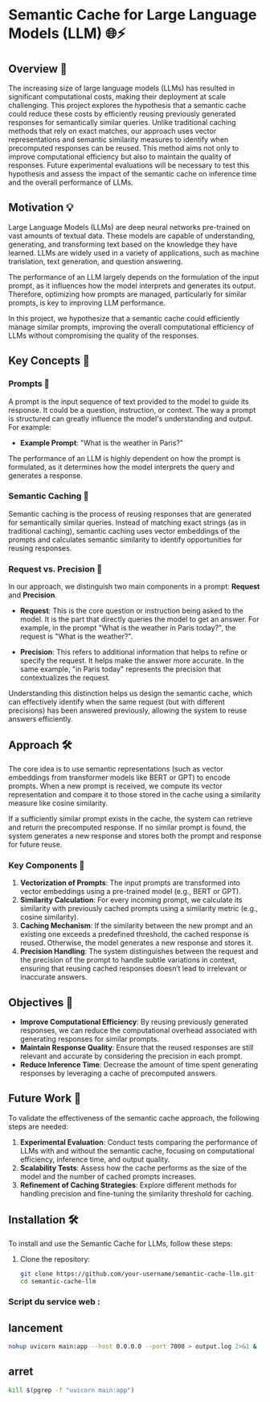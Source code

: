 # Semantic Cache for Large Language Models (LLM) 🌐⚡

## Overview 🚀

The increasing size of large language models (LLMs) has resulted in significant computational costs, making their deployment at scale challenging. This project explores the hypothesis that a semantic cache could reduce these costs by efficiently reusing previously generated responses for semantically similar queries. Unlike traditional caching methods that rely on exact matches, our approach uses vector representations and semantic similarity measures to identify when precomputed responses can be reused. This method aims not only to improve computational efficiency but also to maintain the quality of responses. Future experimental evaluations will be necessary to test this hypothesis and assess the impact of the semantic cache on inference time and the overall performance of LLMs.

## Motivation 💡

Large Language Models (LLMs) are deep neural networks pre-trained on vast amounts of textual data. These models are capable of understanding, generating, and transforming text based on the knowledge they have learned. LLMs are widely used in a variety of applications, such as machine translation, text generation, and question answering.

The performance of an LLM largely depends on the formulation of the input prompt, as it influences how the model interprets and generates its output. Therefore, optimizing how prompts are managed, particularly for similar prompts, is key to improving LLM performance.

In this project, we hypothesize that a semantic cache could efficiently manage similar prompts, improving the overall computational efficiency of LLMs without compromising the quality of the responses.

## Key Concepts 🔑

### Prompts 📝
A prompt is the input sequence of text provided to the model to guide its response. It could be a question, instruction, or context. The way a prompt is structured can greatly influence the model's understanding and output. For example:

- **Example Prompt**: "What is the weather in Paris?"
  
The performance of an LLM is highly dependent on how the prompt is formulated, as it determines how the model interprets the query and generates a response.

### Semantic Caching 💾
Semantic caching is the process of reusing responses that are generated for semantically similar queries. Instead of matching exact strings (as in traditional caching), semantic caching uses vector embeddings of the prompts and calculates semantic similarity to identify opportunities for reusing responses.

### Request vs. Precision 🎯
In our approach, we distinguish two main components in a prompt: **Request** and **Precision**.

- **Request**: This is the core question or instruction being asked to the model. It is the part that directly queries the model to get an answer. For example, in the prompt "What is the weather in Paris today?", the request is "What is the weather?".
  
- **Precision**: This refers to additional information that helps to refine or specify the request. It helps make the answer more accurate. In the same example, "in Paris today" represents the precision that contextualizes the request.

Understanding this distinction helps us design the semantic cache, which can effectively identify when the same request (but with different precisions) has been answered previously, allowing the system to reuse answers efficiently.

## Approach 🛠️

The core idea is to use semantic representations (such as vector embeddings from transformer models like BERT or GPT) to encode prompts. When a new prompt is received, we compute its vector representation and compare it to those stored in the cache using a similarity measure like cosine similarity.

If a sufficiently similar prompt exists in the cache, the system can retrieve and return the precomputed response. If no similar prompt is found, the system generates a new response and stores both the prompt and response for future reuse.

### Key Components 🔧
1. **Vectorization of Prompts**: The input prompts are transformed into vector embeddings using a pre-trained model (e.g., BERT or GPT).
2. **Similarity Calculation**: For every incoming prompt, we calculate its similarity with previously cached prompts using a similarity metric (e.g., cosine similarity).
3. **Caching Mechanism**: If the similarity between the new prompt and an existing one exceeds a predefined threshold, the cached response is reused. Otherwise, the model generates a new response and stores it.
4. **Precision Handling**: The system distinguishes between the request and the precision of the prompt to handle subtle variations in context, ensuring that reusing cached responses doesn’t lead to irrelevant or inaccurate answers.

## Objectives 🎯
- **Improve Computational Efficiency**: By reusing previously generated responses, we can reduce the computational overhead associated with generating responses for similar prompts.
- **Maintain Response Quality**: Ensure that the reused responses are still relevant and accurate by considering the precision in each prompt.
- **Reduce Inference Time**: Decrease the amount of time spent generating responses by leveraging a cache of precomputed answers.

## Future Work 🔮
To validate the effectiveness of the semantic cache approach, the following steps are needed:
1. **Experimental Evaluation**: Conduct tests comparing the performance of LLMs with and without the semantic cache, focusing on computational efficiency, inference time, and output quality.
2. **Scalability Tests**: Assess how the cache performs as the size of the model and the number of cached prompts increases.
3. **Refinement of Caching Strategies**: Explore different methods for handling precision and fine-tuning the similarity threshold for caching.

## Installation 🛠️

To install and use the Semantic Cache for LLMs, follow these steps:

1. Clone the repository:
   ```bash
   git clone https://github.com/your-username/semantic-cache-llm.git
   cd semantic-cache-llm


### Script du service web :
## lancement
  ```bash
  nohup uvicorn main:app --host 0.0.0.0 --port 7000 > output.log 2>&1 &
  ```
## arret
  ```bash
  kill $(pgrep -f "uvicorn main:app")
  ```
